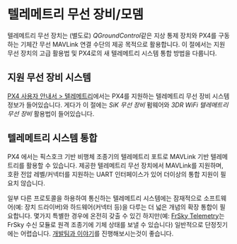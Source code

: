 # 텔레메트리 무선 장비/모뎀

텔레메트리 무선 장치는 (별도로) *QGroundControl*같은 지상 통제 장치와 PX4를 구동하는 기체간 무선 MAVLink 연결 수단의 제공 목적으로 활용합니다. 이 절에서는 지원 무선 장치의 고급 활용법 및 PX4로의 새 텔레메트리 시스템 통합 방법을 다룹니다.

## 지원 무선 장비 시스템

[PX4 사용자 안내서 > 텔레메트리](https://docs.px4.io/master/en/telemetry/)에서는 PX4를 지원하는 텔레메트리 무선 장비 시스템 정보가 들어있습니다. 게다가 이 절에는 *SiK 무선 장비* 펌웨어와 *3DR WiFi 텔레메트리 무선 장비* 활용법이 들어있습니다.

## 텔레메트리 시스템 통합

PX4 에서는 픽스호크 기반 비행체 조종기의 텔레메트리 포트로 MAVLink 기반 텔레메트리를 활용할 수 있습니다. 제공한 텔레메트리 무선 장치에서 MAVLink를 지원하며, 호환 전압 레벨/커넥터를 지원하는 UART 인터페이스가 있어 더이상의 통합 지원이 필요치 않습니다.

일부 다른 프로토콜을 하용하여 통신하는 텔레메트리 시스템에는 잠재적으로 소프트웨어(예: 장치 드라이버)와 하드웨어(커넥터 등)을 다루는 더 넓은 개념의 확장 통합이 필요합니다. 몇가지 특별한 경우에 온전히 갖출 수 있긴 하지만(예: [FrSky Telemetry](https://docs.px4.io/master/en/peripherals/frsky_telemetry.html)는 FrSky 수신 모듈로 원격 조종기에 기체 상태를 보낼 수 있습니다) 일반적으로 단정짓기에는 어렵습니다. [개발팀과 이야기](../README.md#support)를 진행해보시는것이 좋습니다.
